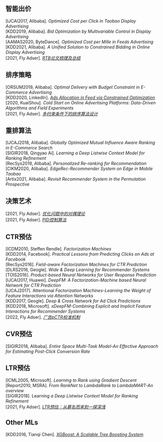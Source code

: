  ## 智能出价
 [IJCAI2017, Alibaba]. *Optimized Cost per Click in Taobao Display Advertising*   
 [KDD2019, Alibaba]. *Bid Optimization by Multivariable Control in Display Advertising*  
 [AAMAS2020, ByteDance]. *Optimized Cost per Mille in Feeds Advertising*   
 [KDD2021, Alibaba]. *A Unified Solution to Constrained Bidding in Online Display Advertising*      
 [2021, Fly Adser]. *[RTB论文梳理及总结](https://fly-adser.top/2021/12/29/RTBpapers/)*
 
 ## 排序策略
 [ORSUM2019, Alibaba]. *Optimal Delivery with Budget Constraint in E-Commerce Advertising*    
 [KDD2020, LinkedIn]. *[Ads Allocation in Feed via Constrained Optimization](https://fly-adser.top/2022/01/26/linkedinmerge/)*    
 [2020, KuaiShou]. *Cold Start on Online Advertising Platforms: Data-Driven Algorithms and Field Experiments*    
 [2021, Fly Adser]. *[多约束条件下的排序算法设计](https://fly-adser.top/2021/12/29/sortEquation/)*
 
 ## 重排算法
 [IJCAJ2018, Alibaba]. *Globally Optimized Mutual Influence Aware Ranking in E-Commerce Search*  
 [SIGIR2018, Qingyao Ai]. *Learning a Deep Listwise Context Model for Ranking Refinement*  
 [RecSys2019, Alibaba]. *Personalized Re-ranking for Recommendation*  
 [CIKM2020, Alibaba]. *EdgeRec-Recommender System on Edge in Mobile Taobao*  
 [Artix2021, Alibaba]. *Revisit Recommender System in the Permutation Prospective* 
 
 ## 决策艺术
 [2021, Fly Adser]. *[优化问题中的对偶理论](https://fly-adser.top/2021/12/28/linearProgram/)*  
 [2021, Fly Adser]. *[PID控制算法](https://fly-adser.top/2021/12/28/PID/)*  
 
 ## CTR预估
 [ICDM2010, Steffen Rendle]. *Factorization Machines*   
 [KDD2014, Facebook]. *Practical Lessons from Predicting Clicks on Ads at Facebook*  
 [RecSys2016]. *Field-aware Factorization Machines for CTR Prediction*      
 [DLRS2016, Geogle]. *Wide & Deep Learning for Recommender Systems*  
 [TOIS2016]. *Product-based Neural Networks for User Response Prediction*  
 [IJCAI2017, Huawei]. *DeepFM: A Factorization-Machine based Neural Network for CTR Prediction*  
 [IJCAJ2017]. Attentional *Factorization Machines-Learning the Weight of Feature Interactions via Attention Networks*  
 [KDD2017, Geogle]. *Deep & Cross Network for Ad Click Predictions*  
 [KDD2018, Microsoft]. *xDeepFM-Combining Explicit and Implicit Feature Interactions for Recommender Systems*  
 [2022, Fly Adser]. *[广告pCTR校准机制](https://fly-adser.top/2022/01/20/ctrcali/)*
 
 ## CVR预估
 [SIGIR2018, Alibaba]. *Entire Space Multi-Task Model-An Effective Approach for Estimating Post-Click Conversion Rate*
 
 ## LTR预估
 [ICML2005, Microsoft]. *Learning to Rank using Gradient Descent*  
 [Report2010, MSRA]. *From RankNet to LambdaRank to LambdaMART-An overview*  
 [SIGIR2018]. Learning *a Deep Listwise Context Model for Ranking Refinement*  
 [2021, Fly Adser]. *[LTR预估：从慕名而来到一探深浅](https://fly-adser.top/2021/12/30/LTRpartA/)*
 
 ## Other MLs 
 [KDD2016, Tianqi Chen]. *[XGBoost: A Scalable Tree Boosting System](https://fly-adser.top/2022/01/09/xgboost/)*
